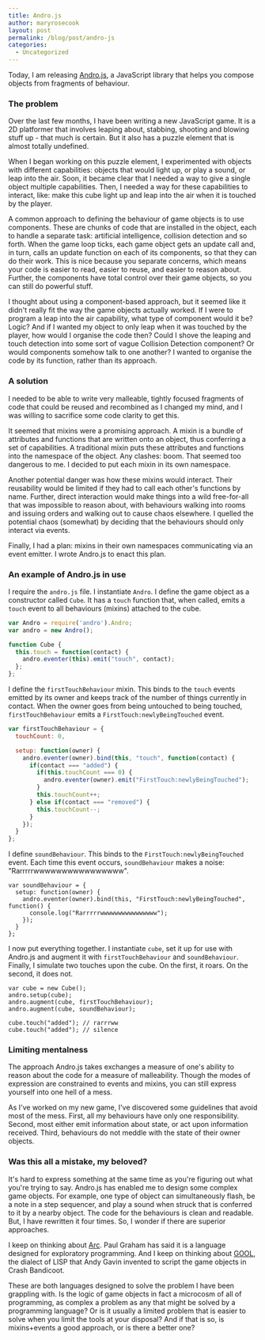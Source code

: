 ```yaml
---
title: Andro.js
author: maryrosecook
layout: post
permalink: /blog/post/andro-js
categories:
  - Uncategorized
---
```

Today, I am releasing [Andro.js][1], a JavaScript library that helps you compose objects from fragments of behaviour.

### The problem

Over the last few months, I have been writing a new JavaScript game. It is a 2D platformer that involves leaping about, stabbing, shooting and blowing stuff up - that much is certain. But it also has a puzzle element that is almost totally undefined.

When I began working on this puzzle element, I experimented with objects with different capabilities: objects that would light up, or play a sound, or leap into the air. Soon, it became clear that I needed a way to give a single object multiple capabilities. Then, I needed a way for these capabilities to interact, like: make this cube light up and leap into the air when it is touched by the player.

A common approach to defining the behaviour of game objects is to use components. These are chunks of code that are installed in the object, each to handle a separate task: artificial intelligence, collision detection and so forth. When the game loop ticks, each game object gets an update call and, in turn, calls an update function on each of its components, so that they can do their work. This is nice because you separate concerns, which means your code is easier to read, easier to reuse, and easier to reason about. Further, the components have total control over their game objects, so you can still do powerful stuff.

I thought about using a component-based approach, but it seemed like it didn't really fit the way the game objects actually worked. If I were to program a leap into the air capability, what type of component would it be? Logic? And if I wanted my object to only leap when it was touched by the player, how would I organise the code then? Could I shove the leaping and touch detection into some sort of vague Collision Detection component? Or would components somehow talk to one another? I wanted to organise the code by its function, rather than its approach.

### A solution

I needed to be able to write very malleable, tightly focused fragments of code that could be reused and recombined as I changed my mind, and I was willing to sacrifice some code clarity to get this.

It seemed that mixins were a promising approach. A mixin is a bundle of attributes and functions that are written onto an object, thus conferring a set of capabilities. A traditional mixin puts these attributes and functions into the namespace of the object. Any clashes: boom. That seemed too dangerous to me. I decided to put each mixin in its own namespace.

Another potential danger was how these mixins would interact. Their reusability would be limited if they had to call each other's functions by name. Further, direct interaction would make things into a wild free-for-all that was impossible to reason about, with behaviours walking into rooms and issuing orders and walking out to cause chaos elsewhere. I quelled the potential chaos (somewhat) by deciding that the behaviours should only interact via events.

Finally, I had a plan: mixins in their own namespaces communicating via an event emitter. I wrote Andro.js to enact this plan.

### An example of Andro.js in use

I require the `andro.js` file. I instantiate `Andro`. I define the game object as a constructor called `Cube`. It has a `touch` function that, when called, emits a `touch` event to all behaviours (mixins) attached to the cube.

``` javascript
var Andro = require('andro').Andro;
var andro = new Andro();

function Cube {
  this.touch = function(contact) {
    andro.eventer(this).emit("touch", contact);
  };
};
```

I define the `firstTouchBehaviour` mixin. This binds to the `touch` events emitted by its owner and keeps track of the number of things currently in contact. When the owner goes from being untouched to being touched, `firstTouchBehaviour` emits a `FirstTouch:newlyBeingTouched` event.

``` js
var firstTouchBehaviour = {
  touchCount: 0,

  setup: function(owner) {
    andro.eventer(owner).bind(this, "touch", function(contact) {
      if(contact === "added") {
        if(this.touchCount === 0) {
          andro.eventer(owner).emit("FirstTouch:newlyBeingTouched");
        }
        this.touchCount++;
      } else if(contact === "removed") {
        this.touchCount--;
      }
    });
  }
};
```

I define `soundBehaviour`. This binds to the `FirstTouch:newlyBeingTouched` event. Each time this event occurs, `soundBehaviour` makes a noise: "Rarrrrrwwwwwwwwwwwwwwww".

```
var soundBehaviour = {
  setup: function(owner) {
    andro.eventer(owner).bind(this, "FirstTouch:newlyBeingTouched", function() {
      console.log("Rarrrrrwwwwwwwwwwwwwwww");
    });
  }
};
```

I now put everything together. I instantiate `cube`, set it up for use with Andro.js and augment it with `firstTouchBehaviour` and `soundBehaviour`. Finally, I simulate two touches upon the cube. On the first, it roars. On the second, it does not.

```
var cube = new Cube();
andro.setup(cube);
andro.augment(cube, firstTouchBehaviour);
andro.augment(cube, soundBehaviour);

cube.touch("added"); // rarrrww
cube.touch("added"); // silence
```

### Limiting mentalness

The approach Andro.js takes exchanges a measure of one's ability to reason about the code for a measure of malleability. Though the modes of expression are constrained to events and mixins, you can still express yourself into one hell of a mess.

As I've worked on my new game, I've discovered some guidelines that avoid most of the mess. First, all my behaviours have only one responsibility. Second, most either emit information about state, or act upon information received. Third, behaviours do not meddle with the state of their owner objects.

### Was this all a mistake, my beloved?

It's hard to express something at the same time as you're figuring out what you're trying to say. Andro.js has enabled me to design some complex game objects. For example, one type of object can simultaneously flash, be a note in a step sequencer, and play a sound when struck that is conferred to it by a nearby object. The code for the behaviours is clean and readable. But, I have rewritten it four times. So, I wonder if there are superior approaches.

I keep on thinking about [Arc][2]. Paul Graham has said it is a language designed for exploratory programming. And I keep on thinking about [GOOL][3], the dialect of LISP that Andy Gavin invented to script the game objects in Crash Bandicoot.

These are both languages designed to solve the problem I have been grappling with. Is the logic of game objects in fact a microcosm of all of programming, as complex a problem as any that might be solved by a programming language? Or is it usually a limited problem that is easier to solve when you limit the tools at your disposal? And if that is so, is mixins+events a good approach, or is there a better one?

 [1]: http://androjs.maryrosecook.com/
 [2]: http://arclanguage.org/
 [3]: http://all-things-andy-gavin.com/2011/03/12/making-crash-bandicoot-gool-part-9/
